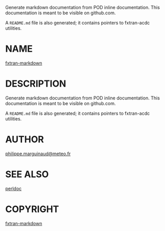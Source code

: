 Generate markdown documentation from POD inline documentation. This documentation is
meant to be visible on github.com.

A `README.md` file is also generated; it contains pointers to fxtran-acdc utilities.
# NAME

[fxtran-markdown](../bin/fxtran-markdown)

# DESCRIPTION

Generate markdown documentation from POD inline documentation. This documentation is
meant to be visible on github.com.

A `README.md` file is also generated; it contains pointers to fxtran-acdc utilities.

# AUTHOR

philippe.marguinaud@meteo.fr

# SEE ALSO

[perldoc](perldoc.md)

# COPYRIGHT

[fxtran-markdown](fxtran-markdown.md)
